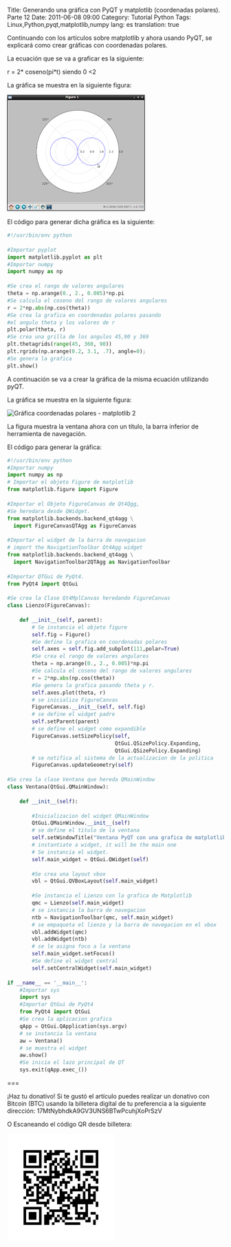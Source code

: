 Title: Generando una gráfica con PyQT y matplotlib (coordenadas polares). Parte 12
Date: 2011-06-08 09:00
Category: Tutorial Python
Tags: Linux,Python,pyqt,matplotlib,numpy
lang: es
translation: true

Continuando con los artículos sobre matplotlib y ahora usando PyQT, se explicará como crear gráficas con coordenadas polares.


La ecuación que se va a graficar es la siguiente:

r = 2* coseno(pi*t) siendo 0 <2

La gráfica se muestra en la siguiente figura:

![Gráfica coordenadas polares - matplotlib](./images/matplotlib12-1.png)

El código para generar dicha gráfica es la siguiente:




```python
#!/usr/bin/env python

#Importar pyplot
import matplotlib.pyplot as plt
#Importar numpy
import numpy as np

#Se crea el rango de valores angulares
theta = np.arange(0., 2., 0.005)*np.pi
#Se calcula el coseno del rango de valores angulares
r = 2*np.abs(np.cos(theta))
#Se crea la grafica en coordenadas polares pasando
#el angulo theta y los valores de r
plt.polar(theta, r)
#Se crea una grilla de los angulos 45,90 y 369
plt.thetagrids(range(45, 360, 90))
plt.rgrids(np.arange(0.2, 3.1, .7), angle=0);
#Se genera la grafica
plt.show()
```

A continuación se va a crear la gráfica de la misma ecuación utilizando pyQT.

La gráfica se muestra en la siguiente figura:


![Gráfica coordenadas polares - matplotlib 2 ](./images/matplotlib11-2.png)

La figura muestra la ventana ahora con un título, la barra inferior de herramienta de navegación.

El código para generar la gráfica:

```python
#!/usr/bin/env python
#Importar numpy 
import numpy as np
# Importar el objeto Figure de matplotlib
from matplotlib.figure import Figure

#Importar el Objeto FigureCanvas de Qt4Qgg,
#Se heredara desde QWidget.
from matplotlib.backends.backend_qt4agg \
  import FigureCanvasQTAgg as FigureCanvas

#Importar el widget de la barra de navegacion 
# import the NavigationToolbar Qt4Agg widget
from matplotlib.backends.backend_qt4agg \
  import NavigationToolbar2QTAgg as NavigationToolbar

#Importar QTGui de PyQt4.
from PyQt4 import QtGui

#Se crea la Clase Qt4MplCanvas heredando FigureCanvas
class Lienzo(FigureCanvas):
    
    def __init__(self, parent):
        # Se instancia el objeto figure
        self.fig = Figure()
        #Se define la grafica en coordenadas polares
        self.axes = self.fig.add_subplot(111,polar=True)
        #Se crea el rango de valores angulares
        theta = np.arange(0., 2., 0.005)*np.pi
        #Se calcula el coseno del rango de valores angulares
        r = 2*np.abs(np.cos(theta))
        #Se genera la grafica pasando theta y r.
        self.axes.plot(theta, r)
        # se inicializa FigureCanvas
        FigureCanvas.__init__(self, self.fig)
        # se define el widget padre
        self.setParent(parent)
        # se define el widget como expandible
        FigureCanvas.setSizePolicy(self,
                                   QtGui.QSizePolicy.Expanding,
                                   QtGui.QSizePolicy.Expanding)
        # se notifica al sistema de la actualizacion de la politica
        FigureCanvas.updateGeometry(self)

#Se crea la clase Ventana que hereda QMainWindow
class Ventana(QtGui.QMainWindow):
    
    def __init__(self):
        
        #Inicializacion del widget QMainWindow
        QtGui.QMainWindow.__init__(self)
        # se define el titulo de la ventana
        self.setWindowTitle("Ventana PyQT con una grafica de matplotlib")
        # instantiate a widget, it will be the main one
        # Se instancia el widget.
        self.main_widget = QtGui.QWidget(self)
        
        #Se crea una layout vbox
        vbl = QtGui.QVBoxLayout(self.main_widget)
        
        #Se instancia el Lienzo con la grafica de Matplotlib
        qmc = Lienzo(self.main_widget)
        # se instancia la barra de navegacion
        ntb = NavigationToolbar(qmc, self.main_widget)
        # se empaqueta el lienzo y la barra de navegacion en el vbox
        vbl.addWidget(qmc)
        vbl.addWidget(ntb)
        # se le asigna foco a la ventana
        self.main_widget.setFocus()
        #Se define el widget central
        self.setCentralWidget(self.main_widget)

if __name__ == '__main__':
    #Importar sys
    import sys
    #Importar QtGui de PyQt4
    from PyQt4 import QtGui
    #Se crea la aplicacion grafica
    qApp = QtGui.QApplication(sys.argv)
    # se instancia la ventana
    aw = Ventana()
    # se muestra el widget
    aw.show()
    #Se inicia el lazo principal de QT
    sys.exit(qApp.exec_())
```


===

¡Haz tu donativo!
Si te gustó el artículo puedes realizar un donativo con Bitcoin (BTC)
usando la billetera digital de tu preferencia a la siguiente
dirección: 17MtNybhdkA9GV3UNS6BTwPcuhjXoPrSzV

O Escaneando el código QR desde billetera:

![17MtNybhdkA9GV3UNS6BTwPcuhjXoPrSzV](./images/17MtNybhdkA9GV3UNS6BTwPcuhjXoPrSzV.png)
